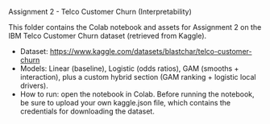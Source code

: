 Assignment 2 - Telco Customer Churn (Interpretability)

This folder contains the Colab notebook and assets for Assignment 2 on the IBM Telco Customer Churn dataset (retrieved from Kaggle).

- Dataset: https://www.kaggle.com/datasets/blastchar/telco-customer-churn
- Models: Linear (baseline), Logistic (odds ratios), GAM (smooths + interaction), plus a custom hybrid section (GAM ranking + logistic local drivers).
- How to run: open the notebook in Colab. Before running the notebook, be sure to upload your own kaggle.json file, which contains the credentials for downloading the dataset.
